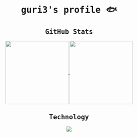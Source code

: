
<div align="center">

<samp>

# guri3's profile 🐟

</samp>

</div>

<div align="center">

<samp>

## GitHub Stats

</samp>

<a href="https://github.com/anuraghazra/github-readme-stats">
  <img height=200 align="center" src="https://github-readme-stats-guri3.vercel.app/api?username=guri3&show_icons=true&theme=github_dark_dimmed&rank_icon=github" />
</a>
<a href="https://github.com/anuraghazra/convoychat">
  <img height=200 align="center" src="https://github-readme-stats-guri3.vercel.app/api/top-langs/?username=guri3&layout=compact&langs_count=8&card_width=320&theme=github_dark_dimmed" />
</a>

</div>

<div align="center">

<samp>

## Technology

<div align="center">
  <a href="https://skillicons.dev">
    <img src="https://skillicons.dev/icons?i=ruby,rails,php,laravel,crystal,js,ts,react,nextjs,html,flutter,mysql,aws,phpstorm,vscode,vim&perline=8" />
  </a>
</div>

</samp>

</div>
